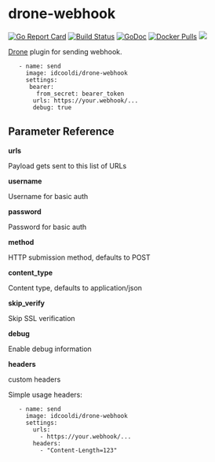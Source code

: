 # drone-webhook
[![Go Report Card](https://goreportcard.com/badge/github.com/idcooldi/drone-webhook)](https://goreportcard.com/report/github.com/idcooldi/drone-webhook)
[![Build Status](https://cloud.drone.io/api/badges/idcooldi/drone-webhook/status.svg)](https://cloud.drone.io/idcooldi/drone-webhook)
[![GoDoc](https://godoc.org/github.com/idcooldi/drone-webhook?status.svg)](https://godoc.org/github.com/idcooldi/drone-webhook)
[![Docker Pulls](https://img.shields.io/docker/pulls/idcooldi/drone-webhook.svg)](https://hub.docker.com/r/idcooldi/drone-webhook)
[![](https://images.microbadger.com/badges/image/idcooldi/drone-webhook.svg)](https://microbadger.com/images/idcooldi/drone-webhook "Get your own image badge on microbadger.com")



[Drone](https://github.com/drone/drone) plugin for sending webhook.


```steps:
   - name: send
     image: idcooldi/drone-webhook
     settings:
      bearer:
        from_secret: bearer_token
       urls: https://your.webhook/...
       debug: true
```

## Parameter Reference

**urls**

Payload gets sent to this list of URLs

**username**

Username for basic auth

**password**

Password for basic auth

**method**

HTTP submission method, defaults to POST

**content_type**

Content type, defaults to application/json

**skip_verify**

Skip SSL verification

**debug**

Enable debug information

**headers**

custom headers 

Simple usage headers:
```
   - name: send
     image: idcooldi/drone-webhook
     settings:
       urls:
         - https://your.webhook/...
       headers:
         - "Content-Length=123"
```
